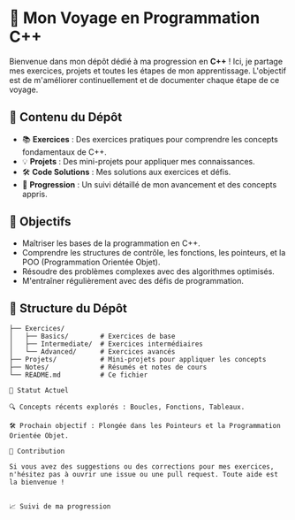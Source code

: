 
# 🚀 Mon Voyage en Programmation C++

Bienvenue dans mon dépôt dédié à ma progression en **C++** ! Ici, je partage mes exercices, projets et toutes les étapes de mon apprentissage. L'objectif est de m'améliorer continuellement et de documenter chaque étape de ce voyage.


## 📝 Contenu du Dépôt

- 📚 **Exercices** : Des exercices pratiques pour comprendre les concepts fondamentaux de C++.
- 💡 **Projets** : Des mini-projets pour appliquer mes connaissances.
- 🛠️ **Code Solutions** : Mes solutions aux exercices et défis.
- 🎯 **Progression** : Un suivi détaillé de mon avancement et des concepts appris.


## 🎯 Objectifs

- Maîtriser les bases de la programmation en C++.
- Comprendre les structures de contrôle, les fonctions, les pointeurs, et la POO (Programmation Orientée Objet).
- Résoudre des problèmes complexes avec des algorithmes optimisés.
- M'entraîner régulièrement avec des défis de programmation.



## 📂 Structure du Dépôt

```plaintext
├── Exercices/
│   ├── Basics/        # Exercices de base
│   ├── Intermediate/  # Exercices intermédiaires
│   └── Advanced/      # Exercices avancés
├── Projets/           # Mini-projets pour appliquer les concepts
├── Notes/             # Résumés et notes de cours
└── README.md          # Ce fichier

🚧 Statut Actuel

🔍 Concepts récents explorés : Boucles, Fonctions, Tableaux.

🛠️ Prochain objectif : Plongée dans les Pointeurs et la Programmation Orientée Objet.

🤝 Contribution

Si vous avez des suggestions ou des corrections pour mes exercices, n'hésitez pas à ouvrir une issue ou une pull request. Toute aide est la bienvenue !


📈 Suivi de ma progression

 

